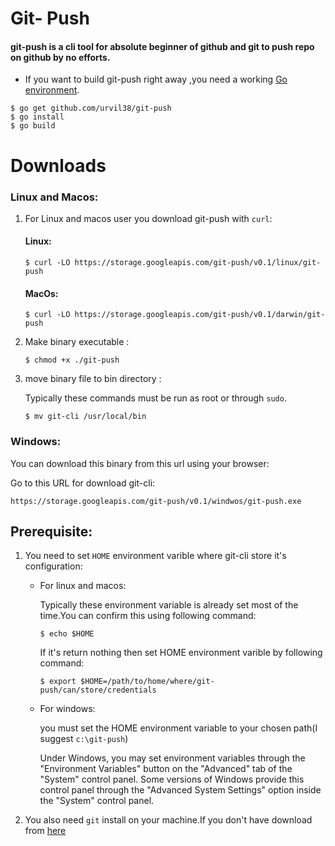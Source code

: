 # Git- Push
#### **git-push** is a cli tool for absolute beginner of github and git to push repo on github by no efforts.

- If you want to build git-push right away ,you need a working [Go environment](https://golang.org/doc/install). 
```
$ go get github.com/urvil38/git-push
$ go install
$ go build
```

# Downloads
### Linux and Macos:
1. For Linux and macos user you download git-push with `curl`:

    #### Linux:

    ```
    $ curl -LO https://storage.googleapis.com/git-push/v0.1/linux/git-push 
    ```

    #### MacOs:

    ```
    $ curl -LO https://storage.googleapis.com/git-push/v0.1/darwin/git-push
    ```

2. Make binary executable :
    ```
    $ chmod +x ./git-push
    ```

3. move binary file to bin directory :

    Typically these commands must be run as root or through `sudo`.
    ```
    $ mv git-cli /usr/local/bin
    ```

### Windows:

You can download this binary from this url using your browser:

Go to this URL for download git-cli:

```
https://storage.googleapis.com/git-push/v0.1/windwos/git-push.exe
```

## Prerequisite:

1. You need to set `HOME` environment varible where git-cli store it's configuration:

    - For linux and macos:

        Typically these environment variable is already set most of the time.You can confirm this using following command:
        ```
        $ echo $HOME
        ```
        If it's return nothing then set HOME environment varible by following command:
        ```
        $ export $HOME=/path/to/home/where/git-push/can/store/credentials
        ```

    - For windows:

        you must set the HOME environment variable to your chosen path(I suggest `c:\git-push`)
            
        Under Windows, you may set environment variables through the "Environment Variables" 
        button on the "Advanced" tab of the "System" control panel. Some versions of Windows 
        provide this control panel through the "Advanced System Settings" option inside 
        the "System" control panel.

2. You also need `git` install on your machine.If you don't have download from [here](https://git-scm.com/downloads)    